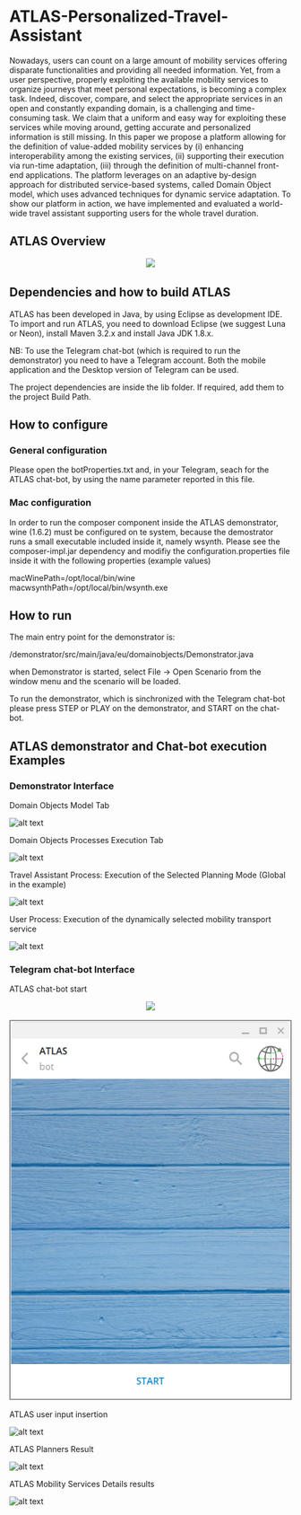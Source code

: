 # ATLAS-Personalized-Travel-Assistant

Nowadays, users can count on a large amount of mobility services offering
disparate functionalities and providing all needed information. Yet, from a
user perspective, properly exploiting the available mobility services to organize
journeys that meet personal expectations, is becoming a complex task. Indeed,
discover, compare, and select the appropriate services in an open and constantly
expanding domain, is a challenging and time-consuming task. We claim that a
uniform and easy way for exploiting these services while moving around, getting
accurate and personalized information is still missing. In this paper we propose
a platform allowing for the definition of value-added mobility services by
(i) enhancing interoperability among the existing services, (ii) supporting their
execution via run-time adaptation, (iii) through the definition of multi-channel
front-end applications. The platform leverages on an adaptive by-design approach
for distributed service-based systems, called Domain Object model, which uses
advanced techniques for dynamic service adaptation. To show our platform in action,
we have implemented and evaluated a world-wide travel assistant supporting
users for the whole travel duration.

## ATLAS Overview

<p align="center">
  <img src="https://github.com/das-fbk/ATLAS-Personalized-Travel-Assistant/blob/master/DEMO_Overview.png" width="700"/>
</p>

## Dependencies and how to build ATLAS

ATLAS has been developed in Java, by using Eclipse as development IDE.
To import and run ATLAS, you need to download Eclipse (we suggest Luna or Neon), install Maven 3.2.x and install Java JDK 1.8.x.

NB: To use the Telegram chat-bot (which is required to run the demonstrator) you need to have a Telegram account. Both the mobile application and the Desktop version of Telegram can be used.

The project dependencies are inside the lib folder. If required, add them to the project Build Path.

## How to configure

### General configuration
Please open the botProperties.txt and, in your Telegram, seach for the ATLAS chat-bot, by using the name parameter reported in this file.

### Mac configuration

In order to run the composer component inside the ATLAS demonstrator, wine (1.6.2) must be configured on te system, because the demostrator runs a small executable
included inside it, namely wsynth. Please see the composer-impl.jar dependency and modifiy the configuration.properties file inside it with the following properties 
(example values)

macWinePath=/opt/local/bin/wine macwsynthPath=/opt/local/bin/wsynth.exe

## How to run

The main entry point for the demonstrator is:

/demonstrator/src/main/java/eu/domainobjects/Demonstrator.java

when Demonstrator is started, select File -> Open Scenario from the window menu and the scenario will be loaded.

To run the demonstrator, which is sinchronized with the Telegram chat-bot please press STEP or PLAY on the demonstrator, and START on the chat-bot.

## ATLAS demonstrator and Chat-bot execution Examples

### Demonstrator Interface

Domain Objects Model Tab

![alt text](https://github.com/das-fbk/ATLAS-Personalized-Travel-Assistant/blob/master/modelsTab.PNG)

Domain Objects Processes Execution Tab

![alt text](https://github.com/das-fbk/ATLAS-Personalized-Travel-Assistant/blob/master/ExecutionTab.PNG)

Travel Assistant Process: Execution of the Selected Planning Mode (Global in the example)

![alt text](https://github.com/das-fbk/ATLAS-Personalized-Travel-Assistant/blob/master/PlanningModeSelection.PNG)

User Process: Execution of the dynamically selected mobility transport service

![alt text](https://github.com/das-fbk/ATLAS-Personalized-Travel-Assistant/blob/master/JourneyLegRefinement.PNG)

### Telegram chat-bot Interface

ATLAS chat-bot start

<p align="center">
  <img src="https://github.com/das-fbk/ATLAS-Personalized-Travel-Assistant/blob/master/1_ChatBotStart.png" width="350"/>
</p>

![Screenshot](1_ChatBotStart.png)

ATLAS user input insertion

![alt text](https://github.com/das-fbk/ATLAS-Personalized-Travel-Assistant/blob/master/3_ChatBotInput.png)

ATLAS Planners Result

![alt text](https://github.com/das-fbk/ATLAS-Personalized-Travel-Assistant/blob/master/4_ChatBotPlanningResults.png)

ATLAS Mobility Services Details results

![alt text](https://github.com/das-fbk/ATLAS-Personalized-Travel-Assistant/blob/master/5_ChatBotLegsResults.png)







